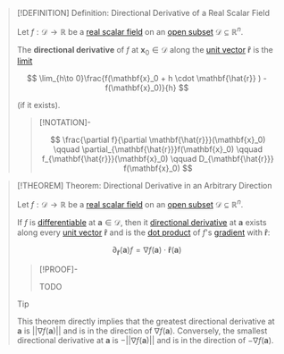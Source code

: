 >[!DEFINITION] Definition: Directional Derivative of a Real Scalar Field
>
>Let $f: \mathcal{D} \to \mathbb{R}$ be a [real scalar field](../Real%20Scalar%20Field.md) on an [open subset](../../../../../Geometry/Euclidean%20Geometry/Euclidean%20Space/Open%20Sets%20in%20Euclidean%20Space.md) $\mathcal{D} \subseteq \mathbb{R}^n$.
>
>The **directional derivative** of $f$ at $\mathbf{x}_0 \in \mathcal{D}$ along the [unit vector](../../../../../Algebra/Linear%20Algebra/Vector%20Spaces/Normed%20Vector%20Spaces/Unit%20Vector.md) $\mathbf{\hat{r}}$ is the [limit](../../../Univariate%20Real%20Analysis/Real%20Functions/Limits%20of%20Functions/Limit%20of%20a%20Real%20Function.md)
>
>$$
>\lim_{h\to 0}\frac{f(\mathbf{x}_0 + h \cdot \mathbf{\hat{r}} ) - f(\mathbf{x}_0)}{h}
>$$
>
>(if it exists).
>
>>[!NOTATION]-
>>
>>$$
>>\frac{\partial f}{\partial \mathbf{\hat{r}}}(\mathbf{x}_0) \qquad \partial_{\mathbf{\hat{r}}}f(\mathbf{x}_0) \qquad f_{\mathbf{\hat{r}}}(\mathbf{x}_0) \qquad D_{\mathbf{\hat{r}}} f(\mathbf{x}_0)
>>$$
>>
>

>[!THEOREM] Theorem: Directional Derivative in an Arbitrary Direction
>
>Let $f: \mathcal{D} \to \mathbb{R}$ be a [real scalar field](../Real%20Scalar%20Field.md) on an [open subset](../../../../../Geometry/Euclidean%20Geometry/Euclidean%20Space/Open%20Sets%20in%20Euclidean%20Space.md) $\mathcal{D} \subseteq \mathbb{R}^n$. 
>
>If $f$ is [differentiable](Differentiability%20of%20Real%20Scalar%20Fields.md) at $\mathbf{a} \in \mathcal{D}$, then it [directional derivative](Directional%20Derivatives%20of%20Real%20Scalar%20Fields.md) at $\mathbf{a}$ exists along every [unit vector](../../../../../Algebra/Linear%20Algebra/Vector%20Spaces/Normed%20Vector%20Spaces/Unit%20Vector.md) $\mathbf{\hat{r}}$ and is the [dot product](../../../../../Algebra/Linear%20Algebra/Matrices/Row%20and%20Column%20Vectors/Real%20Vectors/Real%20Dot%20Product.md) of $f$'s [gradient](Gradient.md) with $\mathbf{\hat{r}}$:
>
>$$
>\partial_{\mathbf{\hat{r}}}(\mathbf{a}) f = \nabla f(\mathbf{a}) \cdot \mathbf{\hat{r}}(\mathbf{a})
>$$
>
>>[!PROOF]-
>>
>>TODO
>>
>
>>[!TIP]
>>
>>This theorem directly implies that the greatest directional derivative at $\mathbf{a}$ is $|| \nabla f(\mathbf{a}) ||$ and is in the direction of $\nabla f(\mathbf{a})$. Conversely, the smallest directional derivative at $\mathbf{a}$ is $- || \nabla f(\mathbf{a}) ||$ and is in the direction of $-\nabla f(\mathbf{a})$.
>>
>
